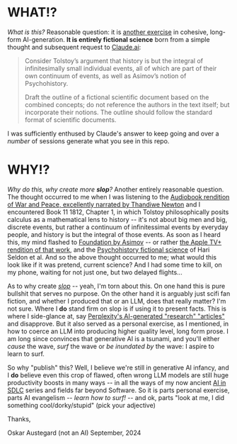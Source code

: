 # WHAT⁉️
_What is this?_  Reasonable question: it is [another exercise](https://austegard.com/AI-in-SDLC/) in cohesive, long-form AI-generation. **It is entirely fictional science** born from a simple thought and subsequent request to [Claude.ai](https://claude.ai):

> Consider Tolstoy’s argument that history is but the integral of infinitesimally small individual events, all of which are part of their own continuum of events, as well as Asimov’s notion of Psychohistory.
>
> Draft the outline of a fictional scientific document based on the combined concepts; do not reference the authors in the text itself; but incorporate their notions. The outline should follow the standard format of scientific documents.

I was sufficiently enthused by Claude's answer to keep going and over a _number_ of sessions generate what you see in this repo.  

# WHY⁉️
_Why do this, why create more **slop**?_ Another entirely reasonable question.  The thought occurred to me when I was listening to the [Audiobook rendition of War and Peace, excellently narrated by Thandiwe Newton](https://www.audible.com/pd/War-and-Peace-Audiobook/B095TS6LLR) and I encountered Book 11 1812, Chapter 1, in which Tolstoy philosophically posits calculus as a mathematical lens to history -- it's not about big men and big, discrete events, but rather a continuum of infinitessimal events by everyday people, and history is but the integral of those events.  As soon as I heard this, my mind flashed to [Foundation by Asimov](https://en.wikipedia.org/wiki/Foundation_(book_series)) -- or rather [the Apple TV+ rendition of that work](https://en.wikipedia.org/wiki/Foundation_(TV_series)), and the [Psychohistory fictional science](https://en.wikipedia.org/wiki/Psychohistory_(fictional_science)) of Hari Seldon et al. And so the above thought occurred to me; what would this look like if it was pretend, current science?  And I had some time to kill, on my phone, waiting for not just one, but two delayed flights...

As to why create [_slop_](https://simonwillison.net/2024/May/8/slop/) -- yeah, I'm torn about this.  On one hand this is pure bullshit that serves no purpose. On the other hand it is arguably just scifi fan fiction, and whether I produced that or an LLM, does that really matter? I'm not sure. Where I **do** stand firm on slop is if using it to present facts.  This is where I side-glance at, say [Perplexity's AI-generated "research" "articles"](https://www.perplexity.ai/discover) and disapprove.
But it also served as a personal exercise, as I mentioned, in how to coerce an LLM into producing higher quality level, long form prose. I am long since convinces that generative AI is a tsunami, and you'll either _cause_ the wave, _surf_ the wave or _be inundated by_ the wave: I aspire to learn to surf.

So why "publish" this?  Well, I believe we're still in generative AI infancy, and I **do** believe even this crop of flawed, often wrong LLM models are still huge productivity boosts in many ways -- in all the ways of my now ancient [AI in SDLC](https://austegard.com/AI-in-SDLC/) series and fields far beyond Software.  So it is parts personal exercise, parts AI evangelism -- _learn how to surf!_ -- and ok, parts "look at me, I did something cool/dorky/stupid" (pick your adjective)

Thanks,

Oskar Austegard (not an AI)
September, 2024
